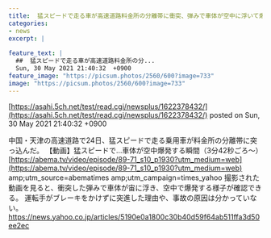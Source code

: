 ```yaml
---
title:  猛スピードで走る車が高速道路料金所の分離帯に衝突、弾みで車体が空中に浮いて爆発／天津（動画あり）  
categories:
- news
excerpt: |
  
feature_text: |
  ##  猛スピードで走る車が高速道路料金所の分...
  Sun, 30 May 2021 21:40:32  +0900
feature_image: "https://picsum.photos/2560/600?image=733"
image: "https://picsum.photos/2560/600?image=733"
---
```


[https://asahi.5ch.net/test/read.cgi/newsplus/1622378432/](https://asahi.5ch.net/test/read.cgi/newsplus/1622378432/)
posted on Sun, 30 May 2021 21:40:32  +0900

<!--more-->

中国・天津の高速道路で24日、猛スピードで走る乗用車が料金所の分離帯に突っ込んだ。 【動画】猛スピードで…車体が空中爆発する瞬間（3分42秒ごろ〜） [https://abema.tv/video/episode/89-71_s10_p1930?utm_medium=web](https://abema.tv/video/episode/89-71_s10_p1930?utm_medium=web) amp;utm_source=abematimes amp;utm_campaign=times_yahoo 撮影された動画を見ると、衝突した弾みで車体が宙に浮き、空中で爆発する様子が確認できる。 運転手がブレーキをかけずに突進した理由や、事故の原因は分かっていない。 https://news.yahoo.co.jp/articles/5190e0a1800c30b40d59f64ab511ffa3d50ee2ec

